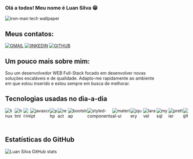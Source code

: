 ### Olá a todos! Meu nome é Luan Silva 😁

![iron-man tech wallpaper](https://github.com/luan-s1lva/luan-s1lva/assets/107325426/d8f32b40-9752-4cfd-be23-a87b341ee042)

## Meus contatos:

<a href="mailto:l.carmmo141@gmail.com">[![GMAIL](https://img.shields.io/badge/Gmail-D14836?style=for-the-badge&logo=gmail&logoColor=white)](l.carmmo141@gmail.com)</a> [![lINKEDIN](https://img.shields.io/badge/LinkedIn-0077B5?style=for-the-badge&logo=linkedin&logoColor=white)](https://www.linkedin.com/in/luan-silva-25303821a/) [![GITHUB](https://img.shields.io/badge/GitHub-100000?style=for-the-badge&logo=github&logoColor=white)](https://github.com/luan-s1lva)

## Um pouco mais sobre mim:
Sou um desenvolvedor WEB Full-Stack focado em desenvolver novas soluções escaláveis e de qualidade. Adapto-me rapidamente ao ambiente em que estou inserido e estou sempre em busca de melhorar.

## Tecnologias usadas no dia-a-dia
<div style="display:flex;">
  <img style="padding-bottom:10px;" align="center" alt="linux" src="https://img.shields.io/badge/Linux-FCC624?style=for-the-badge&logo=linux&logoColor=white"/>
  <img align="center" alt="html" src="https://img.shields.io/badge/HTML-239120?style=for-the-badge&logo=html5&logoColor=white"/>
  <img align="center" alt="css" src="https://img.shields.io/badge/CSS-239120?&style=for-the-badge&logo=css3&logoColor=white"/>
  <img align="center" alt="javascript" src="https://img.shields.io/badge/JavaScript-F7DF1E?style=for-the-badge&logo=javascript&logoColor=black"/>
  <img align="center" alt="php" src="https://img.shields.io/badge/PHP-777BB4?style=for-the-badge&logo=php&logoColor=white"/>
  <img align="center" alt="react" src="https://img.shields.io/badge/React-20232A?style=for-the-badge&logo=react&logoColor=61DAFB"/>
  <img align="center" alt="bootstrap" src="https://img.shields.io/badge/Bootstrap-563D7C?style=for-the-badge&logo=bootstrap&logoColor=white"/>
  <img align="center" alt="styled-components" src="https://img.shields.io/badge/styled--components-DB7093?style=for-the-badge&logo=styled-components&logoColor=white"/>
  <img align="center" alt="material-ui" src="https://img.shields.io/badge/Material--UI-0081CB?style=for-the-badge&logo=material-ui&logoColor=white"/>
  <img align="center" alt="jquery" src="https://img.shields.io/badge/jQuery-0769AD?style=for-the-badge&logo=jquery&logoColor=white"/>
  <img align="center" alt="laravel" src="https://img.shields.io/badge/Laravel-FF2D20?style=for-the-badge&logo=laravel&logoColor=white"/>
  <img align="center" alt="mysql" src="https://img.shields.io/badge/MySQL-00000F?style=for-the-badge&logo=mysql&logoColor=white"/>
  <img align="center" alt="prettier" src="https://img.shields.io/badge/prettier-1A2C34?style=for-the-badge&logo=prettier&logoColor=F7BA3E"/>
  <img align="center" alt="git" src="https://img.shields.io/badge/GIT-E44C30?style=for-the-badge&logo=git&logoColor=white"/>
</div>
<br>

## Estatísticas do GitHub

![Luan Silva GitHub stats](https://github-readme-stats.vercel.app/api?username=luan-s1lva&theme=transparent&show_icons=true)

